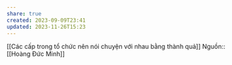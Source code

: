 ```yaml
---
share: true
created: 2023-09-09T23:41
updated: 2023-11-26T15:23
---
```

[[Các cấp trong tổ chức nên nói chuyện với nhau bằng thành quả]]
Nguồn:: [[Hoàng Đức Minh]]
